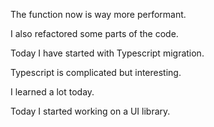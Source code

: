 The function now is way more performant.

I also refactored some parts of the code.

Today I have started with Typescript migration.

Typescript is complicated but interesting.

I learned a lot today.

Today I started working on a UI library.